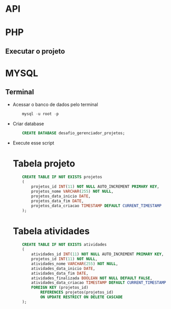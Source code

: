 # API

# PHP

## Executar o projeto

# MYSQL
## Terminal
- Acessar o banco de dados pelo terminal
    ~~~~sql
        mysql -u root -p
    ~~~~
-  Criar database 
    ~~~~sql
        CREATE DATABASE desafio_gerenciador_projetos;
    ~~~~
- Execute esse script

    # Tabela projeto
    ~~~~sql
        CREATE TABLE IF NOT EXISTS projetos
        (
            projetos_id INT(11) NOT NULL AUTO_INCREMENT PRIMARY KEY,
            projetos_nome VARCHAR(255) NOT NULL,
            projetos_data_inicio DATE,
            projetos_data_fim DATE,
            projetos_data_criacao TIMESTAMP DEFAULT CURRENT_TIMESTAMP
        );
    ~~~~
    # Tabela atividades
    ~~~~sql
        CREATE TABLE IF NOT EXISTS atividades
        (
            atividades_id INT(11) NOT NULL AUTO_INCREMENT PRIMARY KEY,
            projetos_id INT(11) NOT NULL,
            atividades_nome VARCHAR(255) NOT NULL,
            atividades_data_inicio DATE,
            atividades_data_fim DATE,
            atividades_finalizada BOOLEAN NOT NULL DEFAULT FALSE,
            atividades_data_criacao TIMESTAMP DEFAULT CURRENT_TIMESTAMP,
            FOREIGN KEY (projetos_id)
                REFERENCES projetos(projetos_id)
                ON UPDATE RESTRICT ON DELETE CASCADE
        );
    ~~~~
